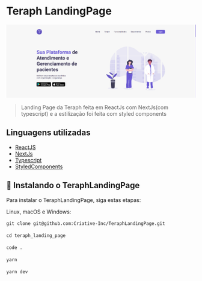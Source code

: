 # Teraph LandingPage

<img src="./public/home.png" alt="exemplo imagem">

> Landing Page da Teraph feita em ReactJs com NextJs(com typescript) e a estilização foi feita com styled components
> 

## Linguagens utilizadas

- [ReactJS](https://pt-br.reactjs.org/)
- [NextJs](https://nextjs.org/)
- [Typescript](https://www.typescriptlang.org/)
- [StyledComponents](https://styled-components.com/)

## 🚀 Instalando o TeraphLandingPage

Para instalar o TeraphLandingPage, siga estas etapas:

Linux, macOS e Windows:
```
git clone git@github.com:Criative-Inc/TeraphLandingPage.git

cd teraph_landing_page

code .

yarn

yarn dev
```
